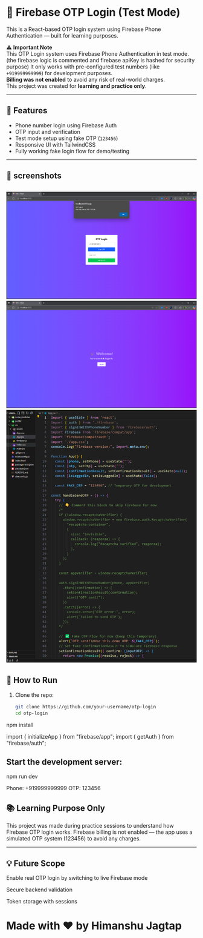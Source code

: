 # 📱 Firebase OTP Login (Test Mode)

This is a React-based OTP login system using Firebase Phone Authentication — built for learning purposes.

⚠️ **Important Note**  
This OTP Login system uses Firebase Phone Authentication in test mode.(the firebase logic is commented and firebase apiKey is hashed for security purpose)
It only works with pre-configured test numbers (like `+919999999999`) for development purposes.  
**Billing was not enabled** to avoid any risk of real-world charges.  
This project was created for **learning and practice only**.

---

## 🔧 Features

- Phone number login using Firebase Auth
- OTP input and verification
- Test mode setup using fake OTP (`123456`)
- Responsive UI with TailwindCSS
- Fully working fake login flow for demo/testing
---

## 📸 screenshots

![loginViaOTP demo](./public/ss1.png)
![loginViaOTP demo](./public/ss2.png)
![loginViaOTP demo](./public/ss3.png)
---

## 🚀 How to Run

1. Clone the repo:
   ```bash
   git clone https://github.com/your-username/otp-login
   cd otp-login


npm install

import { initializeApp } from "firebase/app";
import { getAuth } from "firebase/auth";


## Start the development server:

npm run dev


Phone: +919999999999
OTP:   123456

## 📚 Learning Purpose Only
This project was made during practice sessions to understand how Firebase OTP login works.
Firebase billing is not enabled — the app uses a simulated OTP system (123456) to avoid any charges.

---

## 💡 Future Scope
Enable real OTP login by switching to live Firebase mode

Secure backend validation

Token storage with sessions

# Made with ❤️ by Himanshu Jagtap